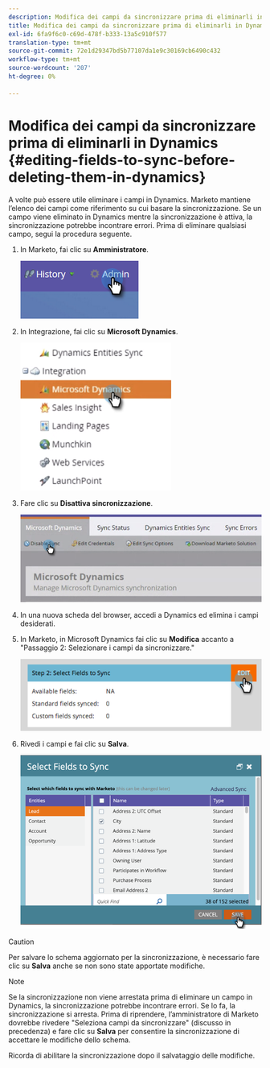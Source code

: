 ```yaml
---
description: Modifica dei campi da sincronizzare prima di eliminarli in Dynamics - Documenti Marketo - Documentazione del prodotto
title: Modifica dei campi da sincronizzare prima di eliminarli in Dynamics
exl-id: 6fa9f6c0-c69d-478f-b333-13a5c910f577
translation-type: tm+mt
source-git-commit: 72e1d29347bd5b77107da1e9c30169cb6490c432
workflow-type: tm+mt
source-wordcount: '207'
ht-degree: 0%

---
```


# Modifica dei campi da sincronizzare prima di eliminarli in Dynamics {#editing-fields-to-sync-before-deleting-them-in-dynamics}

A volte può essere utile eliminare i campi in Dynamics. Marketo mantiene l’elenco dei campi come riferimento su cui basare la sincronizzazione. Se un campo viene eliminato in Dynamics mentre la sincronizzazione è attiva, la sincronizzazione potrebbe incontrare errori. Prima di eliminare qualsiasi campo, segui la procedura seguente.

1. In Marketo, fai clic su **Amministratore**.

   ![](assets/sync-before-deleting-them-in-dynamics-1.png)

1. In Integrazione, fai clic su **Microsoft Dynamics**.

   ![](assets/sync-before-deleting-them-in-dynamics-2.png)

1. Fare clic su **Disattiva sincronizzazione**.

   ![](assets/sync-before-deleting-them-in-dynamics-3.png)

1. In una nuova scheda del browser, accedi a Dynamics ed elimina i campi desiderati.

1. In Marketo, in Microsoft Dynamics fai clic su **Modifica** accanto a &quot;Passaggio 2: Selezionare i campi da sincronizzare.&quot;

   ![](assets/sync-before-deleting-them-in-dynamics-4.png)

1. Rivedi i campi e fai clic su **Salva**.

   ![](assets/sync-before-deleting-them-in-dynamics-5.png)

>[!CAUTION]
>
>Per salvare lo schema aggiornato per la sincronizzazione, è necessario fare clic su **Salva** anche se non sono state apportate modifiche.

>[!NOTE]
>
>Se la sincronizzazione non viene arrestata prima di eliminare un campo in Dynamics, la sincronizzazione potrebbe incontrare errori. Se lo fa, la sincronizzazione si arresta. Prima di riprendere, l’amministratore di Marketo dovrebbe rivedere &quot;Seleziona campi da sincronizzare&quot; (discusso in precedenza) e fare clic su **Salva** per consentire la sincronizzazione di accettare le modifiche dello schema.

Ricorda di abilitare la sincronizzazione dopo il salvataggio delle modifiche.
